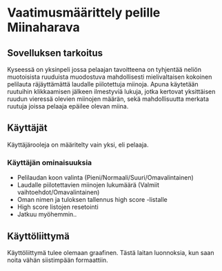 <h1> Vaatimusmäärittely pelille Miinaharava </h1>

<h2>Sovelluksen tarkoitus</h2>

Kyseessä on yksinpeli jossa pelaajan tavoitteena on tyhjentää neliön muotoisista ruuduista muodostuva mahdollisesti mielivaltaisen kokoinen pelilauta räjäyttämättä laudalle piilotettuja miinoja. Apuna käytetään
ruutuihin klikkaamisen jälkeen ilmestyviä lukuja, jotka kertovat yksittäisen ruudun vieressä olevien miinojen määrän,
sekä mahdollisuutta merkata ruutuja joissa pelaaja epäilee olevan miina.

<h2>Käyttäjät</h2>

Käyttäjärooleja on määritelty vain yksi, eli pelaaja.

<h3>Käyttäjän ominaisuuksia</h3>

* Pelilaudan koon valinta (Pieni/Normaali/Suuri/Omavalintainen)
* Laudalle piilotettavien miinojen lukumäärä (Valmiit vaihtoehdot/Omavalintainen)
* Oman nimen ja tuloksen tallennus high score -listalle
* High score listojen resetointi
* Jatkuu myöhemmin..

<h2>Käyttöliittymä</h2>

Käyttöliittymä tulee olemaan graafinen. Tästä laitan luonnoksia, kun saan noita vähän siistimpään formaattiin.
